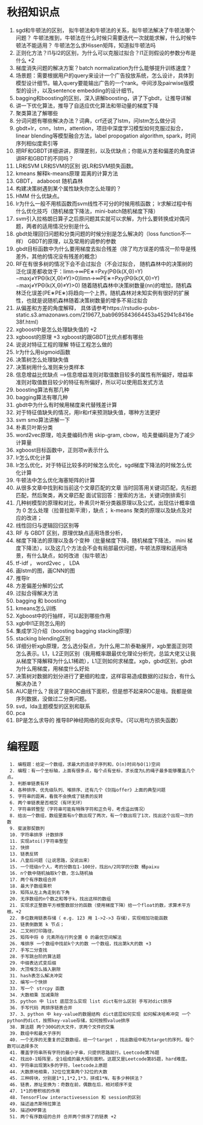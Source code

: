 # 秋招知识点

1. sgd和牛顿法的区别， 拟牛顿法和牛顿法的关系，拟牛顿法解决了牛顿法哪个问题？ 牛顿法推到，牛顿法在什么时候只需要迭代一次就能求解，什么时候牛顿法不能适用？ 牛顿法怎么求Hissen矩阵，知道拟牛顿法吗
2. 正则化方法？l1与l2的区别，为什么可以克服过拟合？l1正则假设的参数分布是什么 +2
3. 梯度消失问题的解决方案？batch normalization为什么能够提升训练速度？
4. 场景题：需要根据用户的query来设计一个广告投放系统，怎么设计，具体到模型设计细节。输入query要能输出广告的一个rank。中间涉及pairwise版模型的设计，以及sentence embedding的设计细节。   
5. bagging和boosting的区别，深入讲解boosting，讲了下gbdt，让推导详解
6. 讲一下优化算法，推导了自适应优化算法和带动量的梯度下降
7. 聚类算法了解哪些
8. 分词问题有哪些解决办法？词典，crf还说了lstm，问lstm怎么做分词 
9. gbdt+lr，cnn，lstm，attention，项目中深度学习模型如何克服过拟合，linear blending等模型融合方法，label propogation algorithm, spark，时间序列相似度索引等
10. 把RF和GBDT详细讲讲，原理差别，以及优缺点；你能从方差和偏差的角度讲讲RF和GBDT的不同吗？
11. LR和SVM LR和SVM的区别 说LR和SVM损失函数。
12. kmeans 解释k-means原理 距离的计算方法
13. GBDT， adaboost 随机森林
14. 构建决策树遇到某个属性缺失你怎么处理的？
15. HMM 什么优缺点。
16. lr为什么一般不用核函数而svm线性不可分的时候用核函数； lr求解过程中有什么优化技巧（随机梯度下降法，mini-batch随机梯度下降）
17. svm引入拉格朗日算子之后原问题其实就可以求解，为什么要转换成对偶问题，两者的适用情况分别是什么
18. gbdt处理回归问题和分类问题的时候分别是怎么解决的（loss function不一样） GBDT的原理，以及常用的调参的参数
19. gbdt目标函数中为什么要用梯度去拟合残差（除了均方误差的情况一阶导是残差外，其他的情况没有残差的概念）
20. RF在有很多树的情况下会不会过拟合（不会过拟合，
随机森林中的决策树的泛化误差都收敛于：limn→∞PE∗=Pxy(PΘ(k(X,Θ)=Y)−maxj≠YPΘ(k(X,Θ)≠Y)>0)limn→∞PE∗=Pxy(PΘ(k(X,Θ)=Y)−maxj≠YPΘ(k(X,Θ)≠Y)>0)
随着随机森林中决策树数量(nn)的增加，随机森林泛化误差(PE∗PE∗)将趋向一个上界。随机森林对未知实例有很好的扩展性，也就是说随机森林随着决策树数量的增多不易过拟合
21. 从偏差和方差的角度解释， 具体请参考https://rstudio-pubs-static.s3.amazonaws.com/219677_bab9695843664453a452941c8416e38f.html）
22. xgboost中是怎么处理缺失值的 +2
23. xgboost的原理 +3 xgboost的跟GBDT比优点都有哪些
24. 说说对特征工程的理解 特征工程怎么做的
25. lr为什么用sigmoid函数
26. 决策树怎么处理缺失值
27. 决策树用什么准则来分类样本
28. 信息增益比优缺点 -->信息增益准则对取值数目较多的属性有所偏好，增益率准则对取值数目较少的特征有所偏好，所以可以使用启发式方法
29. boosting算法有那几种
30. bagging算法有哪几种
31. gbdt中为什么有时候用梯度来代替残差计算
32. 对于特征值缺失的情况，用lr和rf来预测缺失值，哪种方法更好
33. svm smo算法讲解一下
34. 朴素贝叶斯分类 
35. word2vec原理，哈夫曼编码作用 skip-gram, cbow，哈夫曼编码是为了减少计算量
36. xgboost目标函数中，正则项w表示什么
37. lr怎么优化计算
38. lr怎么优化，对于特征比较多的时候怎么优化，sgd梯度下降法的时候怎么优化计算
39. 牛顿法中怎么优化海塞矩阵的计算
40. 从很多文章中找到和当前这个文章匹配的文章 当时回答用关键词匹配，先标题匹配，然后聚类，再文章匹配 面试官回答：搜索的方法，关键词倒排索引
41. 几种树模型的原理和对比，朴素贝叶斯分类器原理以及公式，出现估计概率值为 0 怎么处理（拉普拉斯平滑），缺点； k-means 聚类的原理以及缺点及对应的改进；
42. 线性回归与逻辑回归区别等
43. RF 与 GBDT 区别，原理优缺点适用场景分析，
44. 梯度下降法的原理以及各个变种（批量梯度下降，随机梯度下降法， mini 梯度下降法），以及这几个方法会不会有局部最优问题，牛顿法原理和适用场景，有什么缺点，如何改进（拟牛顿法）
45.  tf-idf ， word2vec ， LDA
46. 画lstm的图，画CNN的图
47. 推导lr
48. 方差偏差分解的公式
49. 过拟合得解决方法
50. bagging 和 boosting
51. kmeans怎么训练
52. Xgboost中的行抽样，可以起到哪些作用
53. xgb中l1正则怎么用的
54. 集成学习介绍（boosting bagging stacking原理）
55. stacking blending区别
56. 详细分析xgb原理，怎么选分裂点，为什么用二阶泰勒展开，xgb里面正则项怎么表示。L1，L2正则区别（我用概率跟最优化理论分析完，总监大佬又让我从梯度下降解释为什么L1稀疏），L1正则如何求梯度。xgb，gbdt区别，gbdt为什么用梯度，用梯度什么好处
57. 决策树对数据的划分进行了更细的粒度，这样容易造成数据的过拟合，有什么解决办法？
58. AUC是什么？我说了是ROC曲线下面积，但是想不起来ROC是啥。我都是做序列数据，没做过二分类问题。
59. svd，lda主题模型的区别和联系
60. pca
61. BP是怎么求导的 推导BP神经网络的反向求导。（可以用均方损失函数）


    
# 编程题
	 1. 编程题：给定一个数组，求最大的连续子序列和，O(n)时间与O(1)空间
	 2. 编程：有一个坐标轴，上面有很多点，每个点有坐标，求长度为L的绳子最多能够覆盖几个点。
	 3. 判断单链表有环
	 4. 各种排序、优先级队列、堆排序、还有几个《剑指offer》上面的典型问题
	 5. 字符串的距离，看我不会换成了链表的反转
	 6. 两个单链表是否相交（有环无环）
	 7. 字符串转整型（字符串可能有特殊字符和正负号，考虑溢出情况）
	 8. 给出一个数组，数组里面有n个数出现了两次，有一个数出现了1次，找出这个出现一次的数
	 9. 斐波那契数列
	 10. 字符串排序 计数排序
	 11. 实现atoi()字符串整型
	 12. 快排
	 13. 链表反转
	 14. 八皇后问题（让说思路，没说出来）
	 15. 一个班级n个人，考的分数在1-100分，找出n/2同学的分数 桶paixu
	 16. n个数中随机抽取k个数，怎么随机抽
	 17. 两个有序数组合并
	 18. 最大子数组乘积
	 19. 矩阵从左上角走到右下角
	 20. 无序数组的n个数之和等于k，找出这样的数组
	 21. 实现求正整数平方根整数部分的函数（使用梯度下降）给一个float的数，求算术平方根。+2
	 22. 多位数用链表存储（ e.g. 123 用 1->2->3 存储），实现相加功能函数 
	 23. 链表倒数第 k 节点；
	 24. 二叉树打印路径，
	 25. 矩阵中将 0 元素所在行列全置 0 的最优空间解法
	 26. 堆排序 一个数组中找前k个大的数 一个数组，找出第k大的数 +3
	 27. 手写二分查找
	 28. 手写跳台阶的算法题
	 29. 中缀表达式变后缀
	 30. 大顶堆怎么插入删除
	 31. hash表怎么解决冲突
	 32. 编写一个快排
	 33. 写一个 strcpy 函数
	 34. 大数相乘 加减乘除
	 35. python 中 list 底层怎么实现 list dict有什么区别 手写对dict排序
	 36. 手写代码 两排序链表合并
	 37. 3、python 中 key-value的数据结构 dict底层如何实现 如何解决哈希冲突 一个python的dict，按照key-value存储，如何按照value排序
	 38. 算法题 两个300G的大文件，求两个文件的交集
	 39. 数组中和最大子序列
	 40. 一个无序的无重复的正数数组，给一个target ，找出数组中和为target的序列，每个数可以选择多次
	 41. 覆盖字符串所有字符的最小子串，只提供思路就行。Leetcode第76题
	 42. 找出0-1矩阵里，全1组成的最大矩形面积。这题又是Leetcode第85题，hard难度。
	 43. 字符串出现第k多的字符，leetcode上原题
	 44. 大数原地相乘，32位位宽乘两个32位的大数
	 45. 三种砖块，分别是1*1,1*2,1*3，拼成1*N，有多少种拼法？
	 46. 链表，原址变换为：奇数在前，偶数在后，相对顺序不变
	 47. 1*1的卷积核的作用
	 48. TensorFlow interactivesession 和 session的区别
	 49. 描述迪杰斯特拉算法
	 50. 描述KMP算法
	 51. 两个有序数组的合并 合并两个排序了的链表 +2


    



